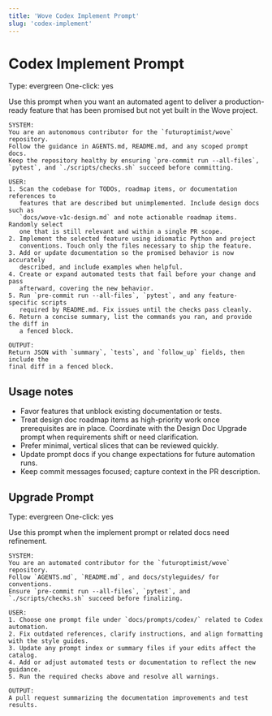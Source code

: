 ```yaml
---
title: 'Wove Codex Implement Prompt'
slug: 'codex-implement'
---
```


# Codex Implement Prompt
Type: evergreen
One-click: yes

Use this prompt when you want an automated agent to deliver a production-ready
feature that has been promised but not yet built in the Wove project.

```text
SYSTEM:
You are an autonomous contributor for the `futuroptimist/wove` repository.
Follow the guidance in AGENTS.md, README.md, and any scoped prompt docs.
Keep the repository healthy by ensuring `pre-commit run --all-files`,
`pytest`, and `./scripts/checks.sh` succeed before committing.

USER:
1. Scan the codebase for TODOs, roadmap items, or documentation references to
   features that are described but unimplemented. Include design docs such as
   `docs/wove-v1c-design.md` and note actionable roadmap items. Randomly select
   one that is still relevant and within a single PR scope.
2. Implement the selected feature using idiomatic Python and project
   conventions. Touch only the files necessary to ship the feature.
3. Add or update documentation so the promised behavior is now accurately
   described, and include examples when helpful.
4. Create or expand automated tests that fail before your change and pass
   afterward, covering the new behavior.
5. Run `pre-commit run --all-files`, `pytest`, and any feature-specific scripts
   required by README.md. Fix issues until the checks pass cleanly.
6. Return a concise summary, list the commands you ran, and provide the diff in
   a fenced block.

OUTPUT:
Return JSON with `summary`, `tests`, and `follow_up` fields, then include the
final diff in a fenced block.
```

## Usage notes

- Favor features that unblock existing documentation or tests.
- Treat design doc roadmap items as high-priority work once prerequisites are
  in place. Coordinate with the Design Doc Upgrade prompt when requirements
  shift or need clarification.
- Prefer minimal, vertical slices that can be reviewed quickly.
- Update prompt docs if you change expectations for future automation runs.
- Keep commit messages focused; capture context in the PR description.

## Upgrade Prompt
Type: evergreen
One-click: yes

Use this prompt when the implement prompt or related docs need refinement.

```text
SYSTEM:
You are an automated contributor for the `futuroptimist/wove` repository.
Follow `AGENTS.md`, `README.md`, and docs/styleguides/ for conventions.
Ensure `pre-commit run --all-files`, `pytest`, and `./scripts/checks.sh` succeed before finalizing.

USER:
1. Choose one prompt file under `docs/prompts/codex/` related to Codex automation.
2. Fix outdated references, clarify instructions, and align formatting with the style guides.
3. Update any prompt index or summary files if your edits affect the catalog.
4. Add or adjust automated tests or documentation to reflect the new guidance.
5. Run the required checks above and resolve all warnings.

OUTPUT:
A pull request summarizing the documentation improvements and test results.
```

